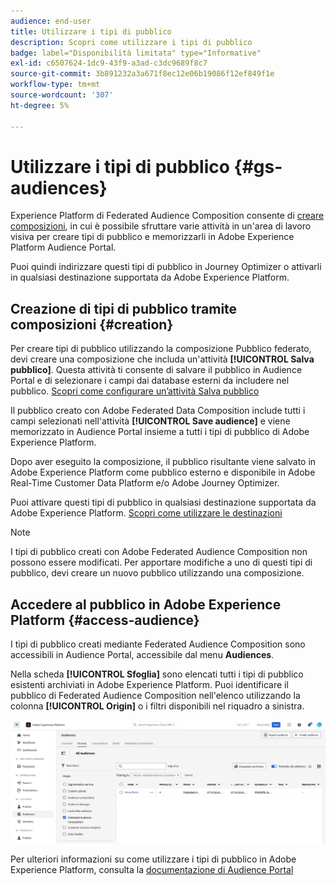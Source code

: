 ```yaml
---
audience: end-user
title: Utilizzare i tipi di pubblico
description: Scopri come utilizzare i tipi di pubblico
badge: label="Disponibilità limitata" type="Informative"
exl-id: c6507624-1dc9-43f9-a3ad-c3dc9689f8c7
source-git-commit: 3b891232a3a671f8ec12e06b19086f12ef849f1e
workflow-type: tm+mt
source-wordcount: '307'
ht-degree: 5%

---
```


# Utilizzare i tipi di pubblico {#gs-audiences}

Experience Platform di Federated Audience Composition consente di [creare composizioni](../compositions/gs-compositions.md), in cui è possibile sfruttare varie attività in un&#39;area di lavoro visiva per creare tipi di pubblico e memorizzarli in Adobe Experience Platform Audience Portal.

Puoi quindi indirizzare questi tipi di pubblico in Journey Optimizer o attivarli in qualsiasi destinazione supportata da Adobe Experience Platform.

## Creazione di tipi di pubblico tramite composizioni {#creation}

Per creare tipi di pubblico utilizzando la composizione Pubblico federato, devi creare una composizione che includa un&#39;attività **[!UICONTROL Salva pubblico]**. Questa attività ti consente di salvare il pubblico in Audience Portal e di selezionare i campi dai database esterni da includere nel pubblico. [Scopri come configurare un’attività Salva pubblico](../compositions/activities/save-audience.md)

Il pubblico creato con Adobe Federated Data Composition include tutti i campi selezionati nell&#39;attività **[!UICONTROL Save audience]** e viene memorizzato in Audience Portal insieme a tutti i tipi di pubblico di Adobe Experience Platform.

Dopo aver eseguito la composizione, il pubblico risultante viene salvato in Adobe Experience Platform come pubblico esterno e disponibile in Adobe Real-Time Customer Data Platform e/o Adobe Journey Optimizer.

Puoi attivare questi tipi di pubblico in qualsiasi destinazione supportata da Adobe Experience Platform. [Scopri come utilizzare le destinazioni](https://experienceleague.adobe.com/en/docs/experience-platform/destinations/home)

>[!NOTE]
>
>I tipi di pubblico creati con Adobe Federated Audience Composition non possono essere modificati. Per apportare modifiche a uno di questi tipi di pubblico, devi creare un nuovo pubblico utilizzando una composizione.

## Accedere al pubblico in Adobe Experience Platform {#access-audience}

I tipi di pubblico creati mediante Federated Audience Composition sono accessibili in Audience Portal, accessibile dal menu **Audiences**.

Nella scheda **[!UICONTROL Sfoglia]** sono elencati tutti i tipi di pubblico esistenti archiviati in Adobe Experience Platform. Puoi identificare il pubblico di Federated Audience Composition nell&#39;elenco utilizzando la colonna **[!UICONTROL Origin]** o i filtri disponibili nel riquadro a sinistra.

![](assets/audiences-list.png)

Per ulteriori informazioni su come utilizzare i tipi di pubblico in Adobe Experience Platform, consulta la [documentazione di Audience Portal](https://experienceleague.adobe.com/en/docs/experience-platform/segmentation/ui/audience-portal)

<!-- add link to this donc once published: https://jira.corp.adobe.com/browse/PLAT-198674-->